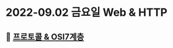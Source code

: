 # 2022-09.02 금요일 Web & HTTP

## 🎯 [프로토콜 & OSI7계층](https://velog.io/@phc09188/%EB%84%A4%ED%8A%B8%EC%9B%8C%ED%81%AC-%ED%94%84%EB%A1%9C%ED%86%A0%EC%BD%9C-OSI-7%EA%B3%84%EC%B8%B5)